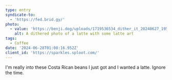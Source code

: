 ```yaml
---
type: entry
syndicate-to:
  - 'https://fed.brid.gy/'
photo:
  - value: 'https://benji.dog/uploads/1719536534_dither_it_20240627_195609.png'
    alt: A dithered photo of a latte with some latte art
tags:
  - Coffee
date: '2024-06-28T01:08:16.952Z'
client_id: 'https://sparkles.sploot.com/'
---
```

I'm really into these Costa Rican beans I just got and I wanted a latte. Ignore the time.
